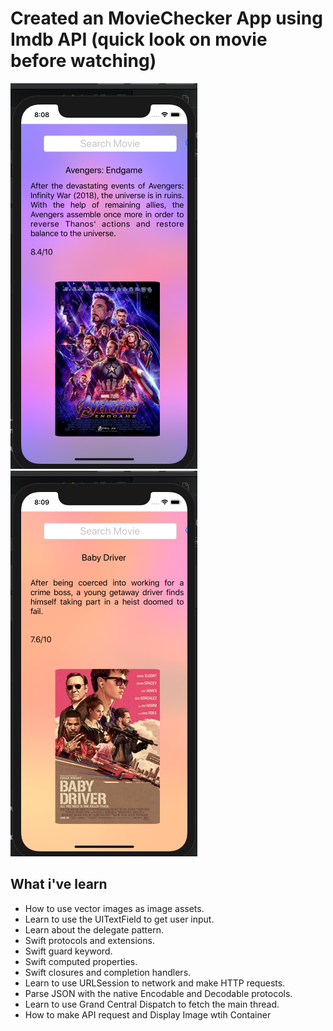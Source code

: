 # Created an MovieChecker App using Imdb API (quick look on movie before watching)


![App Brewery Banner](MovieChecker/3.png)
![App Brewery Banner](MovieChecker/4.png)

## What i've learn

* How to use vector images as image assets.
* Learn to use the UITextField to get user input. 
* Learn about the delegate pattern.
* Swift protocols and extensions. 
* Swift guard keyword. 
* Swift computed properties.
* Swift closures and completion handlers.
* Learn to use URLSession to network and make HTTP requests.
* Parse JSON with the native Encodable and Decodable protocols. 
* Learn to use Grand Central Dispatch to fetch the main thread.
* How to make API request and Display Image wtih Container
